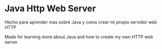 # Java Http Web Server

Hecho para aprender mas sobre Java y como crear mi propio servidor web HTTP

Made for learning more about Java and how to create my own HTTP web server
